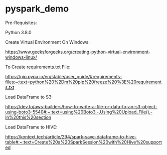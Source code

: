 # pyspark_demo

Pre-Requisites:

Python 3.8.0


Create Virtual Environment On Windows:

https://www.geeksforgeeks.org/creating-python-virtual-environment-windows-linux/

To Create requirements.txt File:

https://pip.pypa.io/en/stable/user_guide/#requirements-files:~:text=python%20%2Dm%20pip%20freeze%20%3E%20requirements.txt

Load DataFrame to S3:

https://dev.to/aws-builders/how-to-write-a-file-or-data-to-an-s3-object-using-boto3-5540#:~:text=using%20Boto3.-,Using%20Upload_File(),-In%20this%20section

Load DataFrame to HIVE:

https://kontext.tech/article/294/spark-save-dataframe-to-hive-table#:~:text=Create%20a%20SparkSession%20with%20Hive%20supported
